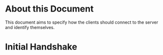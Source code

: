 About this Document
====================

This document aims to specify how the clients should connect to the server and identify themselves. 

Initial Handshake
====================

